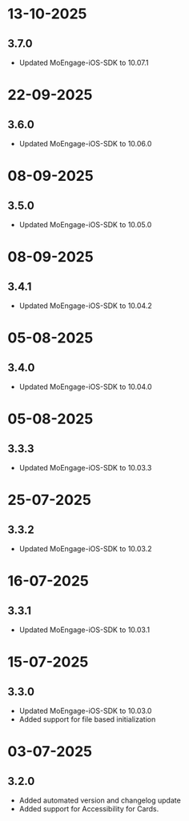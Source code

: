 # 13-10-2025

## 3.7.0

- Updated MoEngage-iOS-SDK to 10.07.1

# 22-09-2025

## 3.6.0

- Updated MoEngage-iOS-SDK to 10.06.0

# 08-09-2025

## 3.5.0

- Updated MoEngage-iOS-SDK to 10.05.0

# 08-09-2025

## 3.4.1

- Updated MoEngage-iOS-SDK to 10.04.2

# 05-08-2025

## 3.4.0

- Updated MoEngage-iOS-SDK to 10.04.0

# 05-08-2025

## 3.3.3

- Updated MoEngage-iOS-SDK to 10.03.3

# 25-07-2025

## 3.3.2

- Updated MoEngage-iOS-SDK to 10.03.2

# 16-07-2025

## 3.3.1

- Updated MoEngage-iOS-SDK to 10.03.1

# 15-07-2025

## 3.3.0

- Updated MoEngage-iOS-SDK to 10.03.0
- Added support for file based initialization

# 03-07-2025

## 3.2.0

- Added automated version and changelog update
- Added support for Accessibility for Cards.
